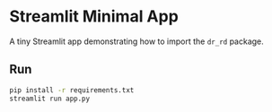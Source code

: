 # Streamlit Minimal App

A tiny Streamlit app demonstrating how to import the `dr_rd` package.

## Run

```bash
pip install -r requirements.txt
streamlit run app.py
```
